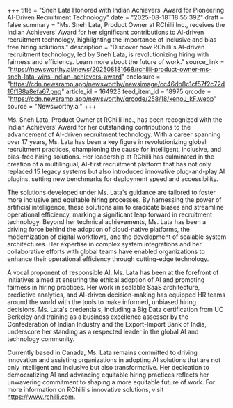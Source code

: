 +++
title = "Sneh Lata Honored with Indian Achievers’ Award for Pioneering AI-Driven Recruitment Technology"
date = "2025-08-18T18:55:39Z"
draft = false
summary = "Ms. Sneh Lata, Product Owner at RChilli Inc., receives the Indian Achievers’ Award for her significant contributions to AI-driven recruitment technology, highlighting the importance of inclusive and bias-free hiring solutions."
description = "Discover how RChilli's AI-driven recruitment technology, led by Sneh Lata, is revolutionizing hiring with fairness and efficiency. Learn more about the future of work."
source_link = "https://newsworthy.ai/news/202508181668/rchilli-product-owner-ms-sneh-lata-wins-indian-achievers-award"
enclosure = "https://cdn.newsramp.app/newsworthy/newsimage/cc46db8c1cf57f2c72d16f188a8efa67.png"
article_id = 164923
feed_item_id = 18975
qrcode = "https://cdn.newsramp.app/newsworthy/qrcode/258/18/xenoJ_kF.webp"
source = "Newsworthy.ai"
+++

<p>Ms. Sneh Lata, Product Owner at RChilli Inc., has been recognized with the Indian Achievers’ Award for her outstanding contributions to the advancement of AI-driven recruitment technology. With a career spanning over 17 years, Ms. Lata has been a key figure in revolutionizing global recruitment practices, championing the cause for intelligent, inclusive, and bias-free hiring solutions. Her leadership at RChilli has culminated in the creation of a multilingual, AI-first recruitment platform that has not only replaced 15 legacy systems but also introduced innovative plug-and-play AI plugins, setting new benchmarks for deployment speed and accessibility.</p><p>The solutions developed under Ms. Lata's guidance are tailored to foster more inclusive and equitable hiring processes. By harnessing the power of artificial intelligence, these solutions aim to eradicate biases and streamline operational efficiency, marking a significant leap forward in recruitment technology. Beyond her technical achievements, Ms. Lata has been a driving force behind the adoption of cloud-native platforms, the modernization of digital workflows, and the development of scalable system architectures. Her expertise in complex system integrations and her collaborative efforts with global teams have enabled organizations to enhance their operational efficiency through cutting-edge technology.</p><p>A vocal proponent of responsible AI, Ms. Lata has been at the forefront of initiatives aimed at ensuring the ethical adoption of AI and promoting fairness in hiring practices. Her work in scalable SaaS architecture, predictive analytics, and AI-driven decision-making has equipped HR teams around the world with the tools to make informed, unbiased hiring decisions. Ms. Lata's credentials, including a Big Data certification from UC Berkeley and training as a business excellence assessor by the Confederation of Indian Industry and the Export-Import Bank of India, underscore her standing as a respected leader in the global AI and technology community.</p><p>Currently based in Canada, Ms. Lata remains committed to driving innovation and assisting organizations in adopting AI solutions that are not only intelligent and inclusive but also transformative. Her dedication to democratizing AI and advancing equitable hiring practices reflects her unwavering commitment to shaping a more equitable future of work. For more information on RChilli's innovative solutions, visit <a href='https://www.rchilli.com' rel='nofollow' target='_blank'>https://www.rchilli.com</a>.</p>